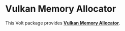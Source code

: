 # Vulkan Memory Allocator

This Volt package provides **[Vulkan Memory Allocator](https://github.com/GPUOpen-LibrariesAndSDKs/VulkanMemoryAllocator/)**.
